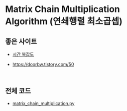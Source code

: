 # Matrix Chain Multiplication Algorithm (연쇄행렬 최소곱셉)

## 좋은 사이트

* [시간 복잡도](https://pupuduck.tistory.com/14?category=1169072)

* https://doorbw.tistory.com/50

<br>

## 전체 코드

- [matrix_chain_multiplication.py](./src/matrix_chain_multiplication.py)